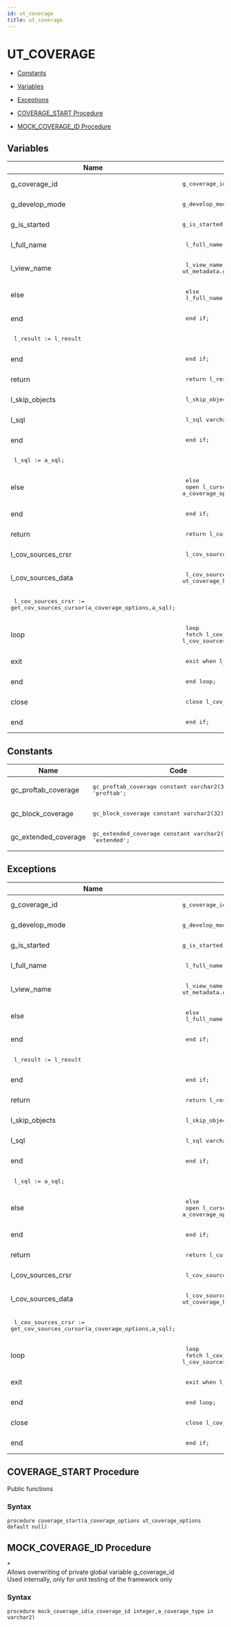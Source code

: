 ```yaml
---
id: ut_coverage
title: ut_coverage
---
```


# UT_COVERAGE



- [Constants](#constants)

- [Variables](#variables)

- [Exceptions](#exceptions)

- [COVERAGE_START Procedure](#coverage_start)
- [MOCK_COVERAGE_ID Procedure](#mock_coverage_id)



## Variables<a name="variables"></a>

Name | Code | Description
--- | --- | ---
g_coverage_id | <pre>g_coverage_id   tt_coverage_id_arr;</pre> | 
g_develop_mode | <pre>g_develop_mode  boolean not null := false;</pre> | 
g_is_started | <pre>g_is_started    boolean not null := false;</pre> | 
l_full_name | <pre>  l_full_name varchar2(100);</pre> | 
l_view_name | <pre>  l_view_name      varchar2(200) := ut_metadata.get_dba_view('dba_source');</pre> | 
else | <pre>  else<br />    l_full_name := 'lower(s.owner||''.''||s.name)';</pre> | 
end | <pre>  end if;</pre> | 
 | <pre>  l_result := l_result ||' from '||l_view_name||q'[ s]';</pre> | 
end | <pre>  end if;</pre> | 
return | <pre>  return l_result;</pre> | 
l_skip_objects | <pre>  l_skip_objects  ut_object_names;</pre> | 
l_sql | <pre>  l_sql           varchar2(32767);</pre> | 
end | <pre>  end if;</pre> | 
 | <pre>  l_sql := a_sql;</pre> | 
else | <pre>  else<br />    open l_cursor for l_sql using a_coverage_options.schema_names, l_skip_objects;</pre> | 
end | <pre>  end if;</pre> | 
return | <pre>  return l_cursor;</pre> | 
l_cov_sources_crsr | <pre>  l_cov_sources_crsr sys_refcursor;</pre> | 
l_cov_sources_data | <pre>  l_cov_sources_data ut_coverage_helper.t_coverage_sources_tmp_rows;</pre> | 
 | <pre>    l_cov_sources_crsr := get_cov_sources_cursor(a_coverage_options,a_sql);</pre> | 
loop | <pre>    loop<br />      fetch l_cov_sources_crsr bulk collect into l_cov_sources_data limit 1000;</pre> | 
exit | <pre>      exit when l_cov_sources_crsr%notfound;</pre> | 
end | <pre>    end loop;</pre> | 
close | <pre>    close l_cov_sources_crsr;</pre> | 
end | <pre>  end if;</pre> | 

## Constants<a name="constants"></a>

Name | Code | Description
--- | --- | ---
gc_proftab_coverage | <pre>gc_proftab_coverage    constant varchar2(32) := 'proftab';</pre> | 
gc_block_coverage | <pre>gc_block_coverage      constant varchar2(32) := 'block';</pre> | 
gc_extended_coverage | <pre>gc_extended_coverage   constant varchar2(32) := 'extended';</pre> | 

## Exceptions<a name="exceptions"></a>

Name | Code | Description
--- | --- | ---
g_coverage_id | <pre>g_coverage_id   tt_coverage_id_arr;</pre> | 
g_develop_mode | <pre>g_develop_mode  boolean not null := false;</pre> | 
g_is_started | <pre>g_is_started    boolean not null := false;</pre> | 
l_full_name | <pre>  l_full_name varchar2(100);</pre> | 
l_view_name | <pre>  l_view_name      varchar2(200) := ut_metadata.get_dba_view('dba_source');</pre> | 
else | <pre>  else<br />    l_full_name := 'lower(s.owner||''.''||s.name)';</pre> | 
end | <pre>  end if;</pre> | 
 | <pre>  l_result := l_result ||' from '||l_view_name||q'[ s]';</pre> | 
end | <pre>  end if;</pre> | 
return | <pre>  return l_result;</pre> | 
l_skip_objects | <pre>  l_skip_objects  ut_object_names;</pre> | 
l_sql | <pre>  l_sql           varchar2(32767);</pre> | 
end | <pre>  end if;</pre> | 
 | <pre>  l_sql := a_sql;</pre> | 
else | <pre>  else<br />    open l_cursor for l_sql using a_coverage_options.schema_names, l_skip_objects;</pre> | 
end | <pre>  end if;</pre> | 
return | <pre>  return l_cursor;</pre> | 
l_cov_sources_crsr | <pre>  l_cov_sources_crsr sys_refcursor;</pre> | 
l_cov_sources_data | <pre>  l_cov_sources_data ut_coverage_helper.t_coverage_sources_tmp_rows;</pre> | 
 | <pre>    l_cov_sources_crsr := get_cov_sources_cursor(a_coverage_options,a_sql);</pre> | 
loop | <pre>    loop<br />      fetch l_cov_sources_crsr bulk collect into l_cov_sources_data limit 1000;</pre> | 
exit | <pre>      exit when l_cov_sources_crsr%notfound;</pre> | 
end | <pre>    end loop;</pre> | 
close | <pre>    close l_cov_sources_crsr;</pre> | 
end | <pre>  end if;</pre> | 




 
## COVERAGE_START Procedure<a name="coverage_start"></a>


<p>
<p>Public functions</p>
</p>

### Syntax
```plsql
procedure coverage_start(a_coverage_options ut_coverage_options default null)
```

 





 
## MOCK_COVERAGE_ID Procedure<a name="mock_coverage_id"></a>


<p>
<p>*<br />Allows overwriting of private global variable g_coverage_id<br />Used internally, only for unit testing of the framework only</p>
</p>

### Syntax
```plsql
procedure mock_coverage_id(a_coverage_id integer,a_coverage_type in varchar2)
```

 





 

